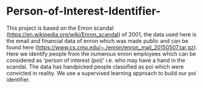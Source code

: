 # Person-of-Interest-Identifier-
This project is based on the Enron scandal (https://en.wikipedia.org/wiki/Enron_scandal) of 2001, the data used here is the email 
and financial data of enron which was made public and can be found here (https://www.cs.cmu.edu/~./enron/enron_mail_20150507.tar.gz). 
Here we identify people from the numerous enron employees which can be considered as 'person of interest (poi)' i.e. who may have a 
hand in the scandal. The data has handpicked people classified as poi which were convicted in reality. We use a supervised learning 
approach to build our poi identifier.
